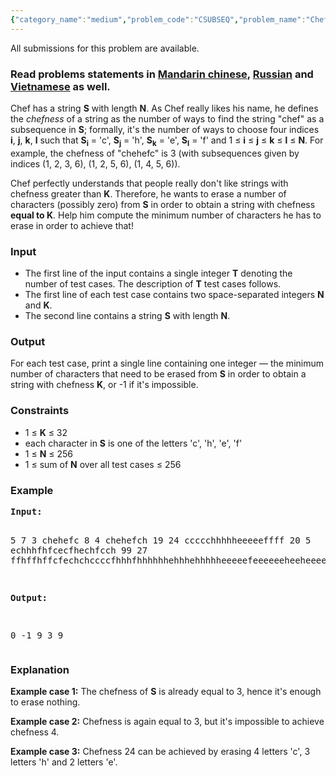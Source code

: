 ```yaml
---
{"category_name":"medium","problem_code":"CSUBSEQ","problem_name":"Chef and Chefness","languages_supported":{"0":"C","1":"CPP14","2":"JAVA","3":"PYTH","4":"PYTH 3.5","5":"PYPY","6":"CS2","7":"PAS fpc","8":"PAS gpc","9":"RUBY","10":"PHP","11":"GO","12":"NODEJS","13":"HASK","14":"rust","15":"SCALA","16":"swift","17":"D","18":"PERL","19":"FORT","20":"WSPC","21":"ADA","22":"CAML","23":"ICK","24":"BF","25":"ASM","26":"CLPS","27":"PRLG","28":"ICON","29":"SCM qobi","30":"PIKE","31":"ST","32":"NICE","33":"LUA","34":"BASH","35":"NEM","36":"LISP sbcl","37":"LISP clisp","38":"SCM guile","39":"JS","40":"ERL","41":"TCL","42":"kotlin","43":"PERL6","44":"TEXT","45":"SCM chicken","46":"CLOJ","47":"COB","48":"FS"},"max_timelimit":2,"source_sizelimit":50000,"problem_author":"mgch","problem_tester":"wwwwodddd","date_added":"3-02-2018","tags":{"0":"cook91","1":"dynamic","2":"medium","3":"mgch"},"editorial_url":"https://discuss.codechef.com/problems/CSUBSEQ","time":{"view_start_date":1518978600,"submit_start_date":1518978600,"visible_start_date":1518978600,"end_date":1735669800},"is_direct_submittable":false,"layout":"problem"}
---
```

<span class="solution-visible-txt">All submissions for this problem are available.</span><h3>Read problems statements in <a target="_blank" 
href="http://www.codechef.com/download/translated/COOK91/mandarin/CSUBSEQ.pdf">Mandarin chinese</a>, <a target="_blank" 
href="http://www.codechef.com/download/translated/COOK91/russian/CSUBSEQ.pdf">Russian</a> and <a target="_blank" 
href="http://www.codechef.com/download/translated/COOK91/vietnamese/CSUBSEQ.pdf">Vietnamese</a> as well.</h3>

<p>Chef has a string <b>S</b> with length <b>N</b>. As Chef really likes his name, he defines the <i>chefness</i> of a string as the number of ways to find the string "chef" as a subsequence in <b>S</b>; formally, it's the number of ways to choose four indices <b>i</b>, <b>j</b>, <b>k</b>, <b>l</b> such that <b>S<sub>i</sub></b> = 'c', <b>S<sub>j</sub></b> = 'h', <b>S<sub>k</sub></b> = 'e', <b>S<sub>l</sub></b> = 'f' and 1 ≤ <b>i</b> ≤ <b>j</b> ≤ <b>k</b> ≤ <b>l</b> ≤ <b>N</b>. For example, the chefness of "chehefc" is 3 (with subsequences given by indices (1, 2, 3, 6), (1, 2, 5, 6), (1, 4, 5, 6)).</p>

<p>Chef perfectly understands that people really don't like strings with chefness greater than <b>K</b>. Therefore, he wants to erase a number of characters (possibly zero) from <b>S</b> in order to obtain a string with chefness <b>equal to K</b>. Help him compute the minimum number of characters he has to erase in order to achieve that!</p>

<h3>Input</h3>
<ul>
<li>The first line of the input contains a single integer <b>T</b> denoting the number of test cases. The description of <b>T</b> test cases follows.</li>
<li>The first line of each test case contains two space-separated integers <b>N</b> and <b>K</b>.</li>
<li>The second line contains a string <b>S</b> with length <b>N</b>.</li>
</ul>

<h3>Output</h3>
<p>For each test case, print a single line containing one integer — the minimum number of characters that need to be erased from <b>S</b> in order to obtain a string with chefness <b>K</b>, or -1 if it's impossible.</p>

<h3>Constraints</h3>
<ul>
<li>1 ≤ <b>K</b> ≤ 32</li>
<li>each character in <b>S</b> is one of the letters 'c', 'h', 'e', 'f'</li>
<li>1 ≤ <b>N</b> ≤ 256</li>
<li>1 ≤ sum of <b>N</b> over all test cases ≤ 256</li>
</ul>

<h3>Example</h3>
<pre><b>Input:</b>

5
7 3
chehefc
8 4
chehefch
19 24
ccccchhhhheeeeeffff
20 5
echhhfhfcecfhechfcch
99 27
ffhffhffcfechchccccfhhhfhhhhhhehhhehhhhheeeeefeeeeeeheeheeeeffcfffffffffffhffffchffeffcefefhhfcehfe

<b>Output:</b>

0
-1
9
3
9
</pre>

<h3>Explanation</h3>
<p><b>Example case 1:</b> The chefness of <b>S</b> is already equal to 3, hence it's enough to erase nothing.</p>

<p><b>Example case 2:</b> Chefness is again equal to 3, but it's impossible to achieve chefness 4.</p>

<p><b>Example case 3:</b> Chefness 24 can be achieved by erasing 4 letters 'c', 3 letters 'h' and 2 letters 'e'.</p>

